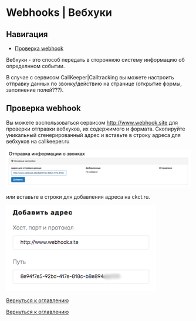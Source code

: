 # Webhooks | Вебхуки

## Навигация

  - [Проверка webhook](#проверка-webhook)

Вебхуки - это способ передать в стороннюю систему информацию об определнном событии.

В случае с сервисом CallKeeper|Calltracking вы можете настроить отправку данных по звонку/действию на странице (открытие формы, заполнение полей???). 



## Проверка webhook

Вы можете воспользоваться сервисом http://www.webhook.site для проверки отправки вебхуков, их содержимого и формата. 
Скопируйте уникальный сгенерированный адрес и вставьте в строку адреса для вебхуков на callkeeper.ru 

![Рис.](images/webhook_ck.png)

или вставьте в строки для добавления адреса на ckct.ru. 

![Рис.](images/webhook_ckct.png)


[Вернуться к оглавлению](#webhooks-вебхуки)


[Вернуться к оглавлению](#)
